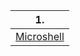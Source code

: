 | 1. |
|-----|
|[Microshell](https://github.com/Ysoroko/exams_42/tree/master/exam_rank04/Microshell) |
